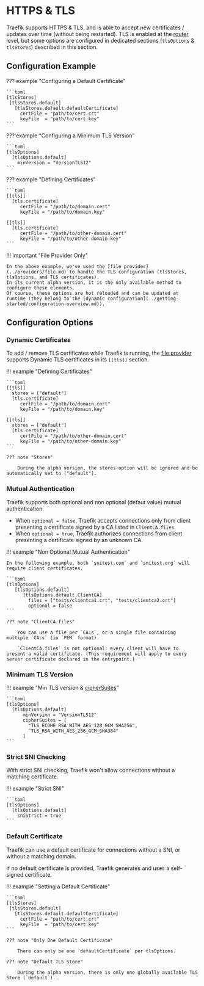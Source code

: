 # HTTPS & TLS

Traefik supports HTTPS & TLS, and is able to accept new certificates / updates over time (without being restarted).
TLS is enabled at the [router](../routing/routers/index.md) level, but some options are configured in dedicated sections (`tlsOptions` & `tlsStores`) described in this section.

## Configuration Example

??? example "Configuring a Default Certificate"

    ```toml
    [tlsStores]
     [tlsStores.default]
       [tlsStores.default.defaultCertificate]
         certFile = "path/to/cert.crt"
         keyFile  = "path/to/cert.key"
    ```

??? example "Configuring a Minimum TLS Version"

    ```toml
    [tlsOptions]
      [tlsOptions.default]
        minVersion = "VersionTLS12"
    ```

??? example "Defining Certificates"

    ```toml
    [[tls]]
      [tls.certificate]
         certFile = "/path/to/domain.cert"
         keyFile = "/path/to/domain.key"

    [[tls]]
      [tls.certificate]
         certFile = "/path/to/other-domain.cert"
         keyFile = "/path/to/other-domain.key"
    ```

!!! important "File Provider Only"
    
    In the above example, we've used the [file provider](../providers/file.md) to handle the TLS configuration (tlsStores, tlsOptions, and TLS certificates).
    In its current alpha version, it is the only available method to configure these elements.
    Of course, these options are hot reloaded and can be updated at runtime (they belong to the [dynamic configuration](../getting-started/configuration-overview.md)).

## Configuration Options

### Dynamic Certificates

To add / remove TLS certificates while Traefik is running, the [file provider](../providers/file.md) supports Dynamic TLS certificates in its `[[tls]]` section.

!!! example "Defining Certificates"

    ```toml
    [[tls]]
      stores = ["default"]
      [tls.certificate]
         certFile = "/path/to/domain.cert"
         keyFile = "/path/to/domain.key"

    [[tls]]
      stores = ["default"]
      [tls.certificate]
         certFile = "/path/to/other-domain.cert"
         keyFile = "/path/to/other-domain.key"
    ```

    ??? note "Stores"

        During the alpha version, the stores option will be ignored and be automatically set to ["default"].

### Mutual Authentication

Traefik supports both optional and non optional (defaut value) mutual authentication.

- When `optional = false`, Traefik accepts connections only from client presenting a certificate signed by a CA listed in `ClientCA.files`.
- When `optional = true`, Traefik authorizes connections from client presenting a certificate signed by an unknown CA.

!!! example "Non Optional Mutual Authentication"

    In the following example, both `snitest.com` and `snitest.org` will require client certificates.

    ```toml
    [tlsOptions]
       [tlsOptions.default]
          [tlsOptions.default.ClientCA]
            files = ["tests/clientca1.crt", "tests/clientca2.crt"]
            optional = false
    ```

    ??? note "ClientCA.files"

        You can use a file per `CA:s`, or a single file containing multiple `CA:s` (in `PEM` format).

        `ClientCA.files` is not optional: every client will have to present a valid certificate. (This requirement will apply to every server certificate declared in the entrypoint.)

### Minimum TLS Version

!!! example "Min TLS version & [cipherSuites](https://godoc.org/crypto/tls#pkg-constants)"

    ```toml
    [tlsOptions]
      [tlsOptions.default]
          minVersion = "VersionTLS12"
          cipherSuites = [
            "TLS_ECDHE_RSA_WITH_AES_128_GCM_SHA256",
            "TLS_RSA_WITH_AES_256_GCM_SHA384"
          ]
    ```

### Strict SNI Checking

With strict SNI checking, Traefik won't allow connections without a matching certificate.

!!! example "Strict SNI"

    ```toml
    [tlsOptions]
      [tlsOptions.default]
        sniStrict = true
    ```

### Default Certificate

Traefik can use a default certificate for connections without a SNI, or without a matching domain.

If no default certificate is provided, Traefik generates and uses a self-signed certificate.

!!! example "Setting a Default Certificate"

    ```toml
    [tlsStores]
     [tlsStores.default]
       [tlsStores.default.defaultCertificate]
         certFile = "path/to/cert.crt"
         keyFile  = "path/to/cert.key"
    ```

    ??? note "Only One Default Certificate"

        There can only be one `defaultCertificate` per tlsOptions.

    ??? note "Default TLS Store"

        During the alpha version, there is only one globally available TLS Store (`default`).
